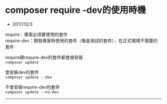# composer require -dev的使用時機
* 2017/12/3

require：專案必須要使用的套件  
require-dev：開發專案時使用的套件（像是測試的套件），在正式環境不需要的套件

require跟require-dev的套件都會被安裝  
    `composer update`

會安裝dev的套件  
    `composer update --dev`    

不會安裝require-dev的套件  
    `composer update --no-dev`

---